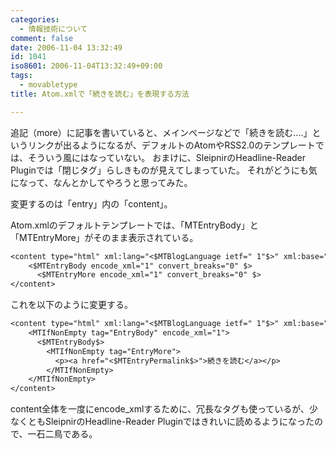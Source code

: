 ```yaml
---
categories:
  - 情報技術について
comment: false
date: 2006-11-04 13:32:49
id: 1041
iso8601: 2006-11-04T13:32:49+09:00
tags:
  - movabletype
title: Atom.xmlで「続きを読む」を表現する方法

---
```


追記（more）に記事を書いていると、メインページなどで「続きを読む....」というリンクが出るようになるが、デフォルトのAtomやRSS2.0のテンプレートでは、そういう風にはなっていない。
おまけに、SleipnirのHeadline-Reader Pluginでは「閉じタグ」らしきものが見えてしまっていた。
それがどうにも気になって、なんとかしてやろうと思ってみた。

変更するのは「entry」内の「content」。

Atom.xmlのデフォルトテンプレートでは、「MTEntryBody」と「MTEntryMore」がそのまま表示されている。

```default
<content type="html" xml:lang="<$MTBlogLanguage ietf=" 1"$>" xml:base="<$MTBlogURL encode_xml="1" $>">
    <$MTEntryBody encode_xml="1" convert_breaks="0" $>
      <$MTEntryMore encode_xml="1" convert_breaks="0" $>
</content>
```

これを以下のように変更する。

```default
<content type="html" xml:lang="<$MTBlogLanguage ietf=" 1"$>" xml:base="<$MTBlogURL encode_xml="1" $>">
    <MTIfNonEmpty tag="EntryBody" encode_xml="1">
      <$MTEntryBody$>
        <MTIfNonEmpty tag="EntryMore">
          <p><a href="<$MTEntryPermalink$>">続きを読む</a></p>
        </MTIfNonEmpty>
    </MTIfNonEmpty>
</content>
```

content全体を一度にencode_xmlするために、冗長なタグも使っているが、少なくともSleipnirのHeadline-Reader Pluginではきれいに読めるようになったので、一石二鳥である。
